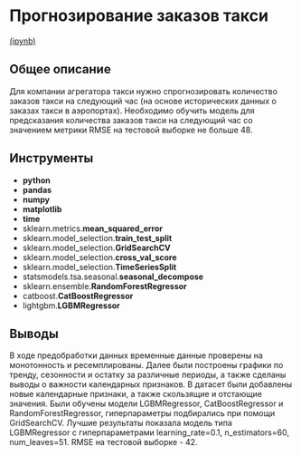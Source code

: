 # Прогнозирование заказов такси
[(ipynb)](https://github.com/agamai/Portfolio/blob/main/Taxi_orders/taxi_orders.ipynb)

## Общее описание
Для компании агрегатора такси нужно спрогнозировать количество заказов такси на следующий час (на основе исторических данных о заказах такси в аэропортах). Необходимо обучить модель для предсказания количества заказов такси на следующий час со значением метрики RMSE на тестовой выборке не больше 48.

## Инструменты
* **python**
* **pandas**
* **numpy**
* **matplotlib**
* **time**
* sklearn.metrics.**mean_squared_error**
* sklearn.model_selection.**train_test_split**
* sklearn.model_selection.**GridSearchCV**
* sklearn.model_selection.**cross_val_score**
* sklearn.model_selection.**TimeSeriesSplit**
* statsmodels.tsa.seasonal.**seasonal_decompose**
* sklearn.ensemble.**RandomForestRegressor**
* catboost.**CatBoostRegressor**
* lightgbm.**LGBMRegressor**

## Выводы
В ходе предобработки данных временные данные проверены на монотонность и ресемплированы. Далее были построены графики по тренду, сезонности и остатку за различные периоды, а также сделаны выводы о важности календарных признаков. В датасет были добавлены новые календарные признаки, а также скользящие и отстающие значения. Были обучены модели LGBMRegressor, CatBoostRegressor и RandomForestRegressor, гиперпараметры подбирались при помощи GridSearchCV. Лучшие результаты показала модель типа LGBMRegressor с гиперпараметрами learning_rate=0.1, n_estimators=60, num_leaves=51. RMSE на тестовой выборке - 42.
